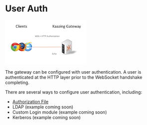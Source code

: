 # User Auth

![user-auth](authorization.png)

The gateway can be configured with user authentication.  A user is authenticated at the HTTP layer prior to the WebSocket handshake completing.

There are several ways to configure user authentication, including:

* [Authorization File](file)
* LDAP (example coming soon)
* Custom Login module (example coming soon)
* Kerberos (example coming soon)
